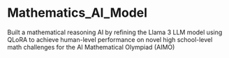 # Mathematics_AI_Model
Built a mathematical reasoning AI by refining the Llama 3 LLM model using QLoRA to achieve human-level performance on novel high school-level math challenges for the AI Mathematical Olympiad (AIMO)
